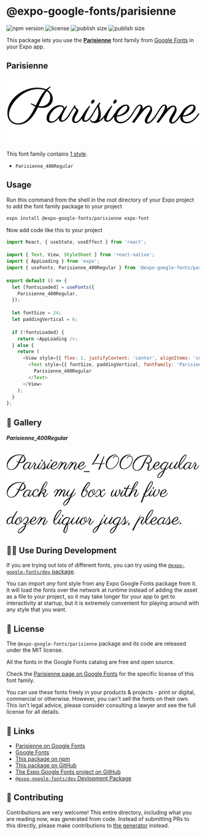 # @expo-google-fonts/parisienne

![npm version](https://flat.badgen.net/npm/v/@expo-google-fonts/parisienne)
![license](https://flat.badgen.net/github/license/expo/google-fonts)
![publish size](https://flat.badgen.net/packagephobia/install/@expo-google-fonts/parisienne)
![publish size](https://flat.badgen.net/packagephobia/publish/@expo-google-fonts/parisienne)

This package lets you use the [**Parisienne**](https://fonts.google.com/specimen/Parisienne) font family from [Google Fonts](https://fonts.google.com/) in your Expo app.

## Parisienne

![Parisienne](./font-family.png)

This font family contains [1 style](#-gallery).

- `Parisienne_400Regular`

## Usage

Run this command from the shell in the root directory of your Expo project to add the font family package to your project
```sh
expo install @expo-google-fonts/parisienne expo-font
```

Now add code like this to your project
```js
import React, { useState, useEffect } from 'react';

import { Text, View, StyleSheet } from 'react-native';
import { AppLoading } from 'expo';
import { useFonts, Parisienne_400Regular } from '@expo-google-fonts/parisienne';

export default () => {
  let [fontsLoaded] = useFonts({
    Parisienne_400Regular,
  });

  let fontSize = 24;
  let paddingVertical = 6;

  if (!fontsLoaded) {
    return <AppLoading />;
  } else {
    return (
      <View style={{ flex: 1, justifyContent: 'center', alignItems: 'center' }}>
        <Text style={{ fontSize, paddingVertical, fontFamily: 'Parisienne_400Regular' }}>
          Parisienne_400Regular
        </Text>
      </View>
    );
  }
};

```

## 🔡 Gallery

##### Parisienne_400Regular
![Parisienne_400Regular](./Parisienne_400Regular.ttf.png)


## 👩‍💻 Use During Development

If you are trying out lots of different fonts, you can try using the [`@expo-google-fonts/dev` package](https://github.com/expo/google-fonts/tree/master/font-packages/dev#readme).

You can import *any* font style from any Expo Google Fonts package from it. It will load the fonts
over the network at runtime instead of adding the asset as a file to your project, so it may take longer
for your app to get to interactivity at startup, but it is extremely convenient
for playing around with any style that you want.

## 📖 License

The `@expo-google-fonts/parisienne` package and its code are released under the MIT license.

All the fonts in the Google Fonts catalog are free and open source.

Check the [Parisienne page on Google Fonts](https://fonts.google.com/specimen/Parisienne) for the specific license of this font family.

You can use these fonts freely in your products & projects - print or digital, commercial or otherwise. However, you can't sell the fonts on their own. This isn't legal advice, please consider consulting a lawyer and see the full license for all details.

## 🔗 Links

- [Parisienne on Google Fonts](https://fonts.google.com/specimen/Parisienne)
- [Google Fonts](https://fonts.google.com/)
- [This package on npm](https://www.npmjs.com/package/@expo-google-fonts/parisienne)
- [This package on GitHub](https://github.com/expo/google-fonts/tree/master/font-packages/parisienne)
- [The Expo Google Fonts project on GitHub](https://github.com/expo/google-fonts)
- [`@expo-google-fonts/dev` Devlopment Package](https://github.com/expo/google-fonts/tree/master/font-packages/dev)

## 🤝 Contributing

Contributions are very welcome! This entire directory, including what you are reading now, was generated from code. Instead of submitting PRs to this directly, please make contributions to [the generator](https://github.com/expo/google-fonts/tree/master/packages/generator) instead.
